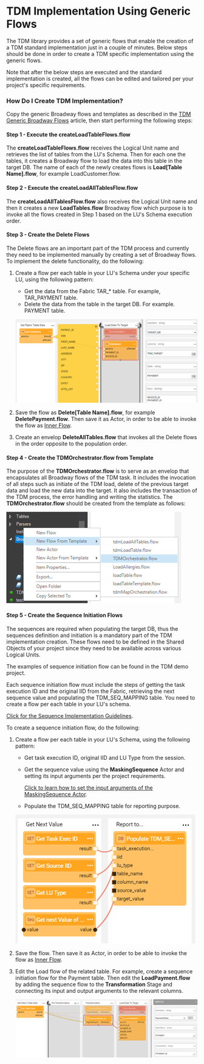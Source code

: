 # TDM Implementation Using Generic Flows

The TDM library provides a set of generic flows that enable the creation of a TDM standard implementation just in a couple of minutes.  Below steps should be done in order to create a TDM specific implementation using the generic flows.

Note that after the below steps are executed and the standard implementation is created, all the flows can be edited and tailored per your project's specific requirements.

### How Do I Create TDM Implementation?

Copy the generic Broadway flows and templates as described in the [TDM Generic Broadway Flows](10_tdm_generic_broadway_flows.md) article, then start performing the following steps:

#### Step 1 - Execute the createLoadTableFlows.flow

The **createLoadTableFlows.flow** receives the Logical Unit name and retrieves the list of tables from the LU's Schema. Then for each one the tables, it creates a Broadway flow to load the data into this table in the target DB. The name of each of the newly creates flows is **Load[Table Name].flow**, for example LoadCustomer.flow.

#### Step 2 - Execute the createLoadAllTablesFlow.flow

The **createLoadAllTablesFlow.flow** also receives the Logical Unit name and then it creates a new **LoadTables.flow** Broadway flow which purpose is to invoke all the flows created in Step 1 based on the LU's Schema execution order.

#### Step 3 - Create the Delete Flows

The Delete flows are an important part of the TDM process and currently they need to be implemented manually by creating a set of Broadway flows. To implement the delete functionality, do the following:

1. Create a flow per each table in your LU's Schema under your specific LU, using the following pattern:

   * Get the data from the Fabric TAR_* table. For example, TAR_PAYMENT table.
   * Delete the data from the table in the target DB. For example. PAYMENT table.

   ![image](images/11_tdm_impl_01.PNG)

2. Save the flow as **Delete[Table Name].flow**, for example **DeletePayment.flow**. Then save it as Actor, in order to be able to invoke the flow as [Inner Flow](/articles/19_Broadway/22_broadway_flow_inner_flows.md#save-as-actor).

3. Create an envelop **DeleteAllTables.flow** that invokes all the Delete flows in the order opposite to the population order.


#### Step 4 - Create the TDMOrchestrator.flow from Template

The purpose of the **TDMOrchestrator.flow** is to serve as an envelop that encapsulates all Broadway flows of the TDM task. It includes the invocation of all steps such as initiate of the TDM load, delete of the previous target data and load the new data into the target. It also includes the transaction of the TDM process, the error handling and writing the statistics. The **TDMOrchestrator.flow** should be created from the template as follows:

![image](images/11_tdm_impl_02.PNG)

#### Step 5 - Create the Sequence Initiation Flows

The sequences are required when populating the target DB, thus the sequences definition and initiation is a mandatory part of the TDM implementation creation. These flows need to be defined in the Shared Objects of your project since they need to be available across various Logical Units. 

The examples of sequence initiation flow can be found in the TDM demo project. 

Each sequence initiation flow must include the steps of getting the task execution ID and the original IID from the Fabric, retrieving the next sequence value and populating the TDM_SEQ_MAPPING table. You need to create a flow per each table in your LU's schema. 

[Click for the Sequence Implementation Guidelines](/actors/08_sequence_implementation_guide.md). 

To create a sequence initiation flow, do the following:

1. Create a flow per each table in your LU's Schema, using the following pattern:

   * Get task execution ID, original IID and LU Type from the session.

   * Get the sequence value using the **MaskingSequence** Actor and setting its input arguments per the project requirements.

     [Click to learn how to set the input arguments of the MaskingSequence Actor](/articles/19_Broadway/actors/07_masking_and_sequence_actors.md#how-do-i-set-masking-input-arguments).

   * Populate the TDM_SEQ_MAPPING table for reporting purpose.

   ![image](images/11_tdm_impl_03.PNG)

2. Save the flow. Then save it as Actor, in order to be able to invoke the flow as [Inner Flow](/articles/19_Broadway/22_broadway_flow_inner_flows.md#save-as-actor).

3. Edit the Load flow of the related table. For example, create a sequence initiation flow for the Payment table. Then edit the **LoadPayment.flow** by adding the sequence flow to the **Transformation** Stage and connecting its input and output arguments to the relevant columns.

   ![image](images/11_tdm_impl_04.PNG)







